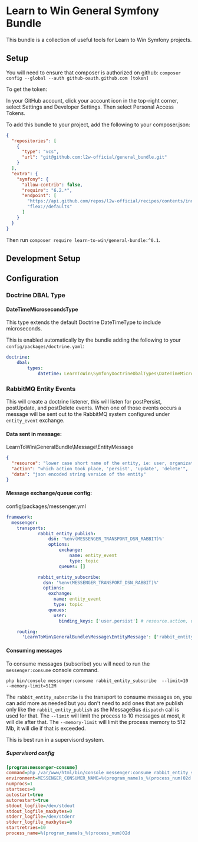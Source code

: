 # Learn to Win General Symfony Bundle

This bundle is a collection of useful tools for Learn to Win Symfony projects.

## Setup 

You will need to ensure that composer is authorized on github:
`composer config --global --auth github-oauth.github.com [token]`

To get the token:

In your GitHub account, click your account icon in the top-right corner, select Settings and Developer Settings. 
Then select Personal Access Tokens.

To add this bundle to your project, add the following to your composer.json:

```json
{
  "repositories": [
    {
      "type": "vcs",
      "url": "git@github.com:l2w-official/general_bundle.git"
    }
  ],
  "extra": {
    "symfony": {
      "allow-contrib": false,
      "require": "6.2.*",
      "endpoint": [
        "https://api.github.com/repos/l2w-official/recipes/contents/index.json",
        "flex://defaults"
      ]
    }
  }
}
```

Then run `composer require learn-to-win/general-bundle:^0.1`.

## Development Setup


## Configuration

### Doctrine DBAL Type

#### DateTimeMicrosecondsType

This type extends the default Doctrine DateTimeType to include microseconds.

This is enabled automatically by the bundle adding the following to your `config/packages/doctrine.yaml`:

```yaml
doctrine:
    dbal:
        types:
            datetime: LearnToWin\SymfonyDoctrineDbalTypes\DateTimeMicrosecondsType
```
### RabbitMQ Entity Events

This will create a doctrine listener, this will listen for postPersist, postUpdate, and postDelete events.
When one of those events occurs a message will be sent out to the RabbitMQ system configured under `entity_event`
exchange.

#### Data sent in message:

LearnToWin\GeneralBundle\Message\EntityMessage

```json
{
  "resource": "lower case short name of the entity, ie: user, organization...",
  "action": "which action took place, 'persist', 'update', 'delete'",
  "data": "json encoded string version of the entity"
}
```

#### Message exchange/queue config:

config/packages/messenger.yml

```yaml
framework:
  messenger:
    transports:
            rabbit_entity_publish:
                dsn: '%env(MESSENGER_TRANSPORT_DSN_RABBIT)%'
                options:
                    exchange:
                        name: entity_event
                        type: topic
                    queues: []

            rabbit_entity_subscribe:
              dsn: '%env(MESSENGER_TRANSPORT_DSN_RABBIT)%'
              options:
                exchange:
                  name: entity_event
                  type: topic
                queues:
                  user:
                    binding_keys: ['user.persist'] # resource.action, use * to represent wildcard like `user.*` for all actions

    routing:
      'LearnToWin\GeneralBundle\Message\EntityMessage': ['rabbit_entity_publish', 'rabbit_entity_subscribe']
```

#### Consuming messages

To consume messages (subscribe) you will need to run the `messenger:consume` console command.

`php bin/console messenger:consume rabbit_entity_subscribe  --limit=10 --memory-limit=512M`

The `rabbit_entity_subscribe` is the transport to consume messages on, you can add more as needed but you don't need to
add ones that are publish only like the `rabbit_entity_publish` as the MessageBus `dispatch` call is used for that.
The `--limit` will limit the process to 10 messages at most, it will die after that.
The `--memory-limit` will limit the process memory to 512 Mb, it will die if that is exceeded.

This is best run in a supervisord system.

##### Supervisord config

```ini
[program:messenger-consume]
command=php /var/www/html/bin/console messenger:consume rabbit_entity_subscribe --limit=10 --memory-limit=512M
environment=MESSENGER_CONSUMER_NAME=%(program_name)s_%(process_num)02d
numprocs=1
startsecs=0
autostart=true
autorestart=true
stdout_logfile=/dev/stdout
stdout_logfile_maxbytes=0
stderr_logfile=/dev/stderr
stderr_logfile_maxbytes=0
startretries=10
process_name=%(program_name)s_%(process_num)02d
```